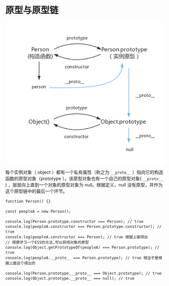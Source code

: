 # 原型与原型链

![prototype](./images/prototype.png)

每个实例对象（ object ）都有一个私有属性（称之为 `__proto__` ）指向它的构造函数的原型对象（prototype ）。该原型对象也有一个自己的原型对象( `__proto__` ) ，层层向上直到一个对象的原型对象为 null。根据定义，null 没有原型，并作为这个原型链中的最后一个环节。

```
function Person() {}

const peopleA = new Person();

console.log(Person.prototype.constructor === Person); // true
console.log(peopleA.constructor === Person.prototype.constructor); // true
console.log(peopleA.constructor === Person); // true 根据上面得出
// 顺便学习一个ES5的方法,可以获得对象的原型
console.log(Object.getPrototypeOf(peopleA) === Person.prototype); // true
console.log(peopleA.__proto__ === Person.prototype); // true 相当于是根据上面这个得出的

console.log(Person.prototype.__proto__ === Object.prototype); // true
console.log(Object.prototype.__proto__ === null); // true

```
